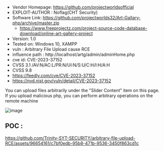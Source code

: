 + Vendor Homepage: https://github.com/projectworldsofficial
+ EXPLOIT-AUTHOR : Noflag(CHT Security)
+ Software Link: https://github.com/projectworlds32/Art-Gallary-php/archive/master.zip
  + https://www.freeprojectz.com/project-source-code-database-download/online-art-gallery-project
+ Version: 1.0
+ Tested on: Windows 10, XAMPP
+ vuln : Arbitrary File Upload cause RCE
+ influence path : http://localhost/artg/admin/adminHome.php
+ cve id: CVE-2023-37152
+ CVSS 3.1 /AV:N/AC:L/PR:N/UI:N/S:U/C:H/I:H/A:H
+ CVSS 9.8
+ https://feedly.com/cve/CVE-2023-37152
+ https://nvd.nist.gov/vuln/detail/CVE-2023-37152


You can upload files arbitrarily under the "Slider Content" item on this page. If you upload malicious php, you can perform arbitrary operations on the remote machine

![image](https://github.com/Trinity-SYT-SECURITY/arbitrary-file-upload-RCE/assets/96654161/46f4ba70-462a-4307-9165-3f2e7ef05a27)

## POC :
https://github.com/Trinity-SYT-SECURITY/arbitrary-file-upload-RCE/assets/96654161/c7bf0edb-95b8-471b-9536-3450f863cd1c

